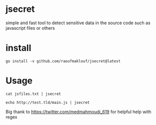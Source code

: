 # jsecret

simple and fast tool to detect sensitive data in the source code such as javascript files or others 

# install 

`go install -v github.com/raoufmaklouf/jsecret@latest`

# Usage

`cat jsfiles.txt | jsecret`

`echo http://test.tld/main.js | jsecret`


Big thank to https://twitter.com/medmahmoudi_619 for helpful help with regex
